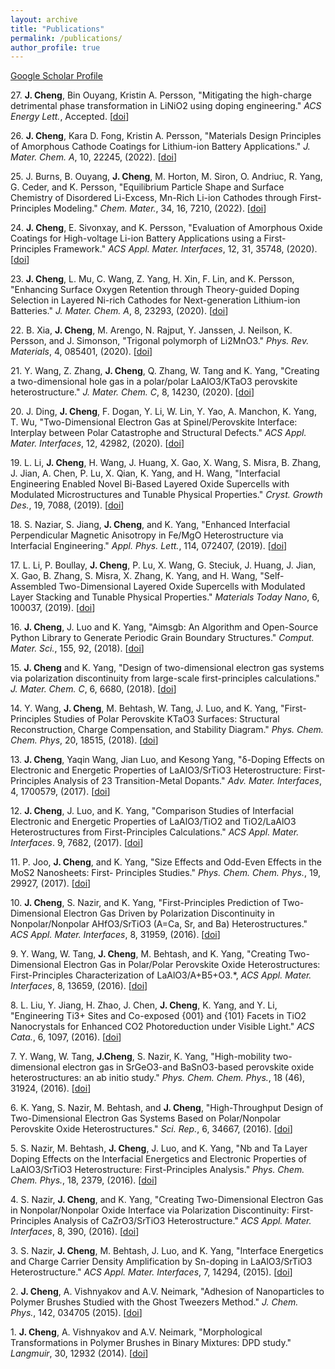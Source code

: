 ```yaml
---
layout: archive
title: "Publications"
permalink: /publications/
author_profile: true
---
```


[Google Scholar Profile](https://scholar.google.com/citations?user=9TrW83wAAAAJ&hl=en)

27\. **J. Cheng**, Bin Ouyang, Kristin A. Persson, "Mitigating the high-charge detrimental phase transformation in LiNiO2 using doping engineering." *ACS Energy Lett.*, Accepted. [[doi](https://doi.org/10.1021/acsenergylett.3c00169)]

26\. **J. Cheng**, Kara D. Fong, Kristin A. Persson, "Materials Design Principles of Amorphous Cathode Coatings for Lithium-ion Battery Applications." *J. Mater. Chem. A*, 10, 22245, (2022). [[doi](https://doi.org/10.1039/D2TA06051E)]

25\. J. Burns, B. Ouyang, **J. Cheng**, M. Horton, M. Siron, O. Andriuc, R. Yang, G. Ceder, and K. Persson, "Equilibrium Particle Shape and Surface Chemistry of Disordered Li-Excess, Mn-Rich Li-ion Cathodes through First-Principles Modeling." *Chem. Mater.*, 34, 16, 7210, (2022). [[doi](https://doi.org/10.1021/acs.chemmater.2c00804)]

24\. **J. Cheng**, E. Sivonxay, and K. Persson, "Evaluation of Amorphous Oxide Coatings for High-voltage Li-ion Battery Applications using a First-Principles Framework." *ACS Appl. Mater. Interfaces*, 12, 31, 35748, (2020). [[doi](https://doi.org/10.1021/acsami.0c10000)]

23\. **J. Cheng**, L. Mu, C. Wang, Z. Yang, H. Xin, F. Lin, and K. Persson, "Enhancing Surface Oxygen Retention through Theory-guided Doping Selection in Layered Ni-rich Cathodes for Next-generation Lithium-ion Batteries." *J. Mater. Chem. A*, 8, 23293, (2020). [[doi](https://doi.org/10.1039/D0TA07706B)]

22\. B. Xia, **J. Cheng**, M. Arengo, N. Rajput, Y. Janssen, J. Neilson, K. Persson, and J. Simonson, "Trigonal polymorph of Li2MnO3." *Phys. Rev. Materials*, 4, 085401, (2020). [[doi](https://doi.org/10.1103/PhysRevMaterials.4.085401)]

21\. Y. Wang, Z. Zhang, **J. Cheng**, Q. Zhang, W. Tang and K. Yang, "Creating a two-dimensional hole gas in a polar/polar LaAlO3/KTaO3 perovskite heterostructure." *J. Mater. Chem. C*, 8, 14230, (2020). [[doi](https://doi.org/10.1039/D0TC03439H)]

20\. J. Ding, **J. Cheng**, F. Dogan, Y. Li, W. Lin, Y. Yao, A. Manchon, K. Yang, T. Wu, "Two-Dimensional Electron Gas at Spinel/Perovskite Interface: Interplay between Polar Catastrophe and Structural Defects." *ACS Appl. Mater. Interfaces*, 12, 42982, (2020). [[doi](https://doi.org/10.1021/acsami.0c13337)]

19\. L. Li, **J. Cheng**, H. Wang, J. Huang, X. Gao, X. Wang, S. Misra, B. Zhang, J. Jian, A. Chen, P. Lu, X. Qian, K. Yang, and H. Wang, "Interfacial Engineering Enabled Novel Bi-Based Layered Oxide Supercells with Modulated Microstructures and Tunable Physical Properties." *Cryst. Growth Des.*, 19, 7088, (2019). [[doi](https://doi.org/10.1021/acs.cgd.9b00938)]

18\. S. Naziar, S. Jiang, **J. Cheng**, and K. Yang, "Enhanced Interfacial Perpendicular Magnetic Anisotropy in Fe/MgO Heterostructure via Interfacial Engineering." *Appl. Phys. Lett.*, 114, 072407, (2019). [[doi](https://doi.org/10.1063/1.5081834)]

17\. L. Li, P. Boullay, **J. Cheng**, P. Lu, X. Wang, G. Steciuk, J. Huang, J. Jian, X. Gao, B. Zhang, S. Misra, X. Zhang, K. Yang, and H. Wang, "Self-Assembled Two-Dimensional Layered Oxide Supercells with Modulated Layer Stacking and Tunable Physical Properties." *Materials Today Nano*, 6, 100037, (2019). [[doi](https://doi.org/10.1016/j.mtnano.2019.100037)]

16\. **J. Cheng**, J. Luo and K. Yang, "Aimsgb: An Algorithm and Open-Source Python Library to Generate Periodic Grain Boundary Structures." *Comput. Mater. Sci.*, 155, 92, (2018). [[doi](https://doi.org/10.1016/j.commatsci.2018.08.029)]

15\. **J. Cheng** and K. Yang, "Design of two-dimensional electron gas systems via polarization discontinuity from large-scale first-principles calculations." *J. Mater. Chem. C*, 6, 6680, (2018). [[doi](https://doi.org/10.1039/C8TC01893F)]

14\. Y. Wang, **J. Cheng**, M. Behtash, W. Tang, J. Luo, and K. Yang, "First-Principles Studies of Polar Perovskite KTaO3 Surfaces: Structural Reconstruction, Charge Compensation, and Stability Diagram." *Phys. Chem. Chem. Phys*, 20, 18515, (2018). [[doi](https://doi.org/10.1039/C8CP02540A)]

13\. **J. Cheng**, Yaqin Wang, Jian Luo, and Kesong Yang, "δ-Doping Effects on Electronic and Energetic Properties of LaAlO3/SrTiO3 Heterostructure: First-Principles Analysis of 23 Transition-Metal Dopants." *Adv. Mater. Interfaces*, 4, 1700579, (2017). [[doi](https://doi.org/10.1002/admi.201700579)]

12\. **J. Cheng**, J. Luo, and K. Yang, "Comparison Studies of Interfacial Electronic and Energetic Properties of LaAlO3/TiO2 and TiO2/LaAlO3 Heterostructures from First-Principles Calculations." *ACS Appl. Mater. Interfaces*. 9, 7682, (2017). [[doi](https://doi.org/10.1021/acsami.6b12254)]

11\. P. Joo, **J. Cheng**, and K. Yang, "Size Effects and Odd-Even Effects in the MoS2 Nanosheets: First- Principles Studies." *Phys. Chem. Chem. Phys.*, 19, 29927, (2017). [[doi](https://doi.org/10.1039/C7CP05402E)]

10\. **J. Cheng**, S. Nazir, and K. Yang, "First-Principles Prediction of Two-Dimensional Electron Gas Driven by Polarization Discontinuity in Nonpolar/Nonpolar AHfO3/SrTiO3 (A=Ca, Sr, and Ba) Heterostructures." *ACS Appl. Mater. Interfaces*, 8, 31959, (2016). [[doi](https://doi.org/10.1021/acsami.6b06907)]

9\. Y. Wang, W. Tang, **J. Cheng**, M. Behtash, and K. Yang, "Creating Two-Dimensional Electron Gas in Polar/Polar Perovskite Oxide Heterostructures: First-Principles Characterization of LaAlO3/A+B5+O3.*, *ACS Appl. Mater. Interfaces*, 8, 13659, (2016). [[doi](https://doi.org/10.1021/acsami.6b02399)]

8\. L. Liu, Y. Jiang, H. Zhao, J. Chen, **J. Cheng**, K. Yang, and Y. Li, "Engineering Ti3+ Sites and Co-exposed {001} and {101} Facets in TiO2 Nanocrystals for Enhanced CO2 Photoreduction under Visible Light." *ACS Cata.*, 6, 1097, (2016). [[doi](https://doi.org/10.1021/acscatal.5b02098)]

7\. Y. Wang, W. Tang, **J.Cheng**, S. Nazir, K. Yang, "High-mobility two-dimensional electron gas in SrGeO3-and BaSnO3-based perovskite oxide heterostructures: an ab initio study." *Phys. Chem. Chem. Phys.*, 18 (46), 31924, (2016). [[doi](https://doi.org/10.1039/C6CP05572A)]

6\. K. Yang, S. Nazir, M. Behtash, and **J. Cheng**, "High-Throughput Design of Two-Dimensional Electron Gas Systems Based on Polar/Nonpolar Perovskite Oxide Heterostructures." *Sci. Rep.*, 6, 34667, (2016). [[doi](https://doi.org/10.1038/srep34667)]

5\. S. Nazir, M. Behtash, **J. Cheng**, J. Luo, and K. Yang, "Nb and Ta Layer Doping Effects on the Interfacial Energetics and Electronic Properties of LaAlO3/SrTiO3 Heterostructure: First-Principles Analysis." *Phys. Chem. Chem. Phys.*, 18, 2379, (2016). [[doi](https://doi.org/10.1039/C5CP05100B)]

4\. S. Nazir, **J. Cheng**, and K. Yang, "Creating Two-Dimensional Electron Gas in Nonpolar/Nonpolar Oxide Interface via Polarization Discontinuity: First-Principles Analysis of CaZrO3/SrTiO3 Heterostructure." *ACS Appl. Mater. Interfaces*, 8, 390, (2016). [[doi](https://doi.org/10.1021/acsami.5b09107)]

3\. S. Nazir, **J. Cheng**, M. Behtash, J. Luo, and K. Yang, "Interface Energetics and Charge Carrier Density Amplification by Sn-doping in LaAlO3/SrTiO3 Heterostructure." *ACS Appl. Mater. Interfaces*, 7, 14294, (2015). [[doi](https://doi.org/10.1021/acsami.5b02770)]

2\. **J. Cheng**, A. Vishnyakov and A.V. Neimark, "Adhesion of Nanoparticles to Polymer Brushes Studied with the Ghost Tweezers Method." *J. Chem. Phys.*, 142, 034705 (2015). [[doi](https://doi.org/10.1063/1.4905894)]

1\. **J. Cheng**, A. Vishnyakov and A.V. Neimark, "Morphological Transformations in Polymer Brushes in Binary Mixtures: DPD study." *Langmuir*, 30, 12932 (2014). [[doi](https://doi.org/10.1021/la503520e)]